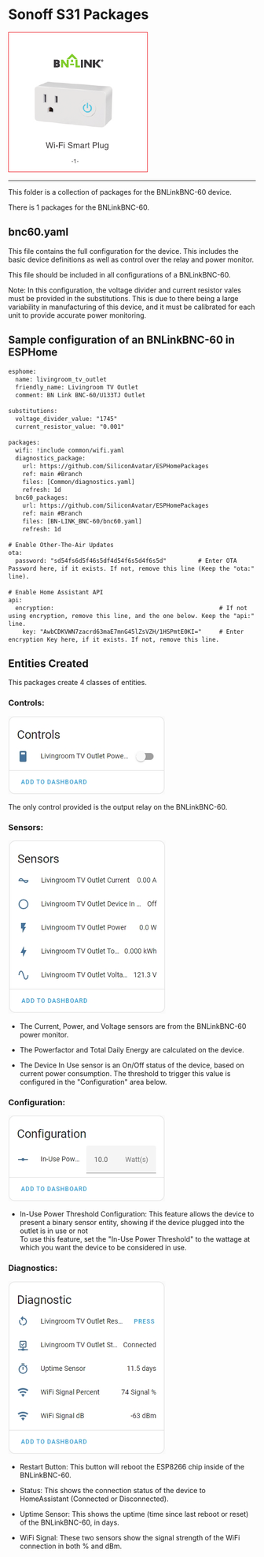 # Sonoff S31 Packages
![BNLinkBNC-60 Device Photo](../.resources/DevicePhotos/ProductPhoto_BNLinkBNC-60.png)

---

This folder is a collection of packages for the BNLinkBNC-60 device.

There is 1 packages for the BNLinkBNC-60.

## bnc60.yaml
This file contains the full configuration for the device.
This includes the basic device definitions as well as control over the relay and power monitor.

This file should be included in all configurations of a BNLinkBNC-60.

Note: In this configuration, the voltage divider and current resistor vales must be provided in the substitutions. This is due to there being a large variability in manufacturing of this device, and it must be calibrated for each unit to provide accurate power monitoring.

## Sample configuration of an BNLinkBNC-60 in ESPHome

```
esphome:
  name: livingroom_tv_outlet
  friendly_name: Livingroom TV Outlet
  comment: BN Link BNC-60/U133TJ Outlet

substitutions:
  voltage_divider_value: "1745"
  current_resistor_value: "0.001"

packages:
  wifi: !include common/wifi.yaml
  diagnostics_package:
    url: https://github.com/SiliconAvatar/ESPHomePackages
    ref: main #Branch
    files: [Common/diagnostics.yaml]
    refresh: 1d
  bnc60_packages:
    url: https://github.com/SiliconAvatar/ESPHomePackages
    ref: main #Branch
    files: [BN-LINK_BNC-60/bnc60.yaml]
    refresh: 1d

# Enable Other-The-Air Updates
ota:
  password: "sd54fs6d5f46s5df4d54f6s5d4f6s5d"         # Enter OTA Password here, if it exists. If not, remove this line (Keep the "ota:" line).

# Enable Home Assistant API
api:
  encryption:                                               # If not using encryption, remove this line, and the one below. Keep the "api:" line.
    key: "AwbCDKVWN7zacrd63maE7mnG45lZsVZH/1HSPmtE0KI="     # Enter encryption Key here, if it exists. If not, remove this line.
```

## Entities Created

This packages create 4 classes of entities.

### Controls:
![BNLinkBNC-60 Controls](../.resources/BNLinkBNC-60_Screens/BNLinkBNC-60_Controls.jpg)

The only control provided is the output relay on the BNLinkBNC-60.

### Sensors:
![BNLinkBNC-60 Sensors](../.resources/BNLinkBNC-60_Screens/BNLinkBNC-60_Sensors.jpg)

- The Current, Power, and Voltage sensors are from the BNLinkBNC-60 power monitor. </br>

- The Powerfactor and Total Daily Energy are calculated on the device. </br>

- The Device In Use sensor is an On/Off status of the device, based on current power consumption. The threshold to trigger this value is configured in the "Configuration" area below. 



### Configuration:
![BNLinkBNC-60 Configuration](../.resources/BNLinkBNC-60_Screens/BNLinkBNC-60_Configuration.jpg)

- In-Use Power Threshold Configuration: This feature allows the device to present a binary sensor entity, showing if the device plugged into the outlet is in use or not </br>
To use this feature, set the "In-Use Power Threshold" to the wattage at which you want the device to be considered in use. </br>

### Diagnostics:
![BNLinkBNC-60 Diagnostics](../.resources/BNLinkBNC-60_Screens/BNLinkBNC-60_Diagnostics.jpg)

- Restart Button: This button will reboot the ESP8266 chip inside of the BNLinkBNC-60.

- Status: This shows the connection status of the device to HomeAssistant (Connected or Disconnected).

- Uptime Sensor: This shows the uptime (time since last reboot or reset) of the BNLinkBNC-60, in days.

- WiFi Signal: These two sensors show the signal strength of the WiFi connection in both % and dBm.
